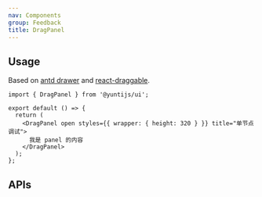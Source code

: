 ```yaml
---
nav: Components
group: Feedback
title: DragPanel
---
```


## Usage

Based on [antd drawer](https://ant.design/components/drawer) and [react-draggable](https://github.com/react-grid-layout/react-draggable).

```tsx | pure
import { DragPanel } from '@yuntijs/ui';

export default () => {
  return (
    <DragPanel open styles={{ wrapper: { height: 320 } }} title="单节点调试">
      我是 panel 的内容
    </DragPanel>
  );
};
```

<code src="./demos/index.tsx" center></code>

## APIs

<API></API>
